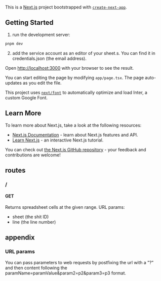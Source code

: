 This is a [Next.js](https://nextjs.org/) project bootstrapped with [`create-next-app`](https://github.com/vercel/next.js/tree/canary/packages/create-next-app).

## Getting Started

1. run the development server:

```powershell
pnpm dev
```

2. add the service account as an editor of your sheet.s. You can find it in credentials.json (the email address).

Open [http://localhost:3000](http://localhost:3000) with your browser to see the result.

You can start editing the page by modifying `app/page.tsx`. The page auto-updates as you edit the file.

This project uses [`next/font`](https://nextjs.org/docs/basic-features/font-optimization) to automatically optimize and load Inter, a custom Google Font.

## Learn More

To learn more about Next.js, take a look at the following resources:

- [Next.js Documentation](https://nextjs.org/docs) - learn about Next.js features and API.
- [Learn Next.js](https://nextjs.org/learn) - an interactive Next.js tutorial.

You can check out [the Next.js GitHub repository](https://github.com/vercel/next.js/) - your feedback and contributions are welcome!

## routes

### /
#### GET
Returns spreadsheet cells at the given range.
URL params:
- sheet (the shit ID)
- line (the line number)

## appendix

### URL params
You can pass parameters to web requests by postfixing the url with a "?" and then content following the paramName=paramValue&param2=p2&param3=p3 format.


